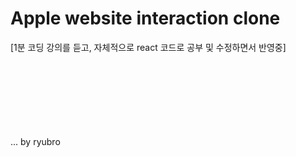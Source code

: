 # Apple website interaction clone
[1분 코딩 강의를 듣고, 자체적으로 react 코드로 공부 및 수정하면서 반영중]
<br/>
<br/>
<br/>
<br/>
<br/>
<br/>
<br/>
<br/>







... by ryubro
